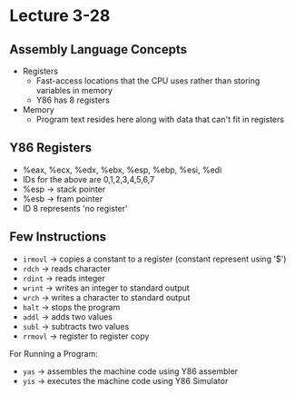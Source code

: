 # Lecture 3-28

## Assembly Language Concepts

- Registers
    + Fast-access locations that the CPU uses rather than storing variables in memory
    + Y86 has 8 registers
- Memory
    + Program text resides here along with data that can't fit in registers

## Y86 Registers
- %eax, %ecx, %edx, %ebx, %esp, %ebp, %esi, %edi
- IDs for the above are 0,1,2,3,4,5,6,7
- %esp -> stack pointer
- %esb -> fram pointer
- ID 8 represents 'no register'

## Few Instructions

- `irmovl` -> copies a constant to a register (constant represent using '$')
- `rdch`   -> reads character
- `rdint`  -> reads integer
- `wrint`  -> writes an integer to standard output
- `wrch`   -> writes a character to standard output
- `halt`   -> stops the program
- `addl`   -> adds two values
- `subl`   -> subtracts two values
- `rrmovl` -> register to register copy

For Running a Program: 
- `yas`    -> assembles the machine code using Y86 assembler
- `yis`    -> executes the machine code using Y86 Simulator



